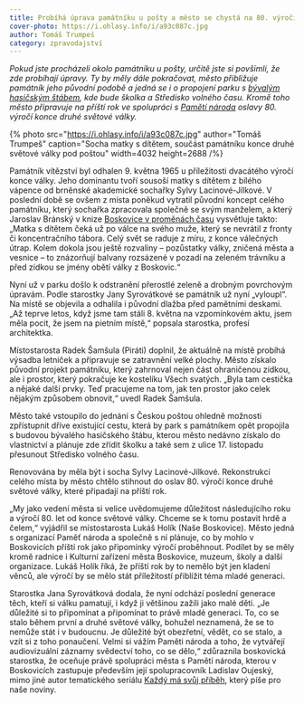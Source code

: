 ```yaml
---
title: Probíhá úprava památníku u pošty a město se chystá na 80. výročí konce války
cover-photo: https://i.ohlasy.info/i/a93c087c.jpg
author: Tomáš Trumpeš
category: zpravodajství
---
```


*Pokud jste procházeli okolo památníku u pošty, určitě jste si povšimli, že zde probíhají úpravy. Ty by měly dále pokračovat, město přibližuje památník jeho původní podobě a jedná se i o propojení parku s [bývalým hasičským štábem](https://ohlasy.info/clanky/2022/03/z-radnice-2.html), kde bude školka a Středisko volného času. Kromě toho město připravuje na příští rok ve spolupráci s [Pamětí národa](https://www.pametnaroda.cz/) oslavy 80. výročí konce druhé světové války.*

{% photo src="https://i.ohlasy.info/i/a93c087c.jpg" author="Tomáš Trumpeš" caption="Socha matky s dítětem, součást památníku konce druhé světové války pod poštou" width=4032 height=2688 /%}

Památník vítězství byl odhalen 9. května 1965 u příležitosti dvacátého výročí konce války. Jeho dominantu tvoří sousoší matky s dítětem z bílého vápence od brněnské akademické sochařky Sylvy Lacinové-Jílkové. V poslední době se ovšem z místa poněkud vytratil původní koncept celého památníku, který sochařka zpracovala společně se svým manželem, a který Jaroslav Bránský v knize [Boskovice v proměnách času](https://boskovice.tritius.cz/detail/99234) vysvětluje takto: „Matka s dítětem čeká už po válce na svého muže, který se nevrátil z fronty či koncentračního tábora. Celý svět se raduje z míru, z konce válečných útrap. Kolem dokola jsou ještě rozvaliny – pozůstatky války, zničená města a vesnice – to znázorňují balvany rozsázené v pozadí na zeleném trávníku a před zídkou se jmény obětí války z Boskovic.“

Nyní už v parku došlo k odstranění přerostlé zeleně a drobným povrchovým úpravám. Podle starostky Jany Syrovátkové se památník už nyní „vyloupl“. Na místě se objevila a odhalila i původní dlažba před pamětními deskami. „Až teprve letos, když jsme tam stáli 8. května na vzpomínkovém aktu, jsem měla pocit, že jsem na pietním místě,“ popsala starostka, profesí architektka. 

Místostarosta Radek Šamšula (Piráti) doplnil, že aktuálně na místě probíhá výsadba letniček a připravuje se zatravnění velké plochy. Město získalo původní projekt památníku, který zahrnoval nejen část ohraničenou zídkou, ale i prostor, který pokračuje ke kostelíku Všech svatých. „Byla tam cestička a nějaké další prvky. Teď pracujeme na tom, jak ten prostor jako celek nějakým způsobem obnovit,“ uvedl Radek Šamšula.

Město také vstoupilo do jednání s Českou poštou ohledně možnosti zpřístupnit dříve existující cestu, která by park s památníkem opět propojila s budovou bývalého hasičského štábu, kterou město nedávno získalo do vlastnictví a plánuje zde zřídit školku a také sem z ulice 17. listopadu přesunout Středisko volného času.

Renovována by měla být i socha Sylvy Lacinové-Jílkové. Rekonstrukci celého místa by město chtělo stihnout do oslav 80. výročí konce druhé světové války, které připadají na příští rok.

„My jako vedení města si velice uvědomujeme důležitost následujícího roku a výročí 80. let od konce světové války. Chceme se k tomu postavit hrdě a čelem,“ vyjádřil se místostarosta Lukáš Holík (Naše Boskovice). Město jedná s organizací Paměť národa a společně s ní plánuje, co by mohlo v Boskovicích příští rok jako připomínky výročí proběhnout. Podílet by se měly kromě radnice i Kulturní zařízení města Boskovice, muzeum, školy a další organizace. Lukáš Holík říká, že příští rok by to nemělo být jen kladení věnců, ale výročí by se mělo stát příležitostí přiblížit téma mladé generaci. 

Starostka Jana Syrovátková dodala, že nyní odchází poslední generace těch, kteří si válku pamatují, i když ji většinou zažili jako malé děti. „Je důležité si to připomínat a připomínat to právě mladé generaci. To, co se stalo během první a druhé světové války, bohužel neznamená, že se to nemůže stát i v budoucnu. Je důležité být obezřetní, vědět, co se stalo, a vzít si z toho ponaučení. Velmi si vážím Paměti národa a toho, že vytvářejí audiovizuální záznamy svědectví toho, co se dělo,“ zdůraznila boskovická starostka, že oceňuje právě spolupráci města s Pamětí národa, kterou v Boskovicích zastupuje především její spolupracovník Ladislav Oujeský, mimo jiné autor tematického seriálu [Každý má svůj příběh](https://archiv.ohlasy.info/?serial=pribehy), který píše pro naše noviny.